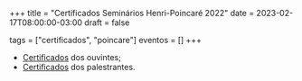 +++
title = "Certificados Seminários Henri-Poincaré 2022"
date = 2023-02-17T08:00:00-03:00
draft = false

tags = ["certificados", "poincare"]
eventos = []
+++

- [Certificados](/arquivos/2022/poincare_ouvintes_2022.pdf) dos ouvintes;
- [Certificados](/arquivos/2022/poincare_palestrantes_2022.pdf) dos palestrantes.
